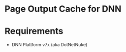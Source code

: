 Page Output Cache for DNN
=========================

# Requirements

* DNN Plattform v7x (aka DotNetNuke) 